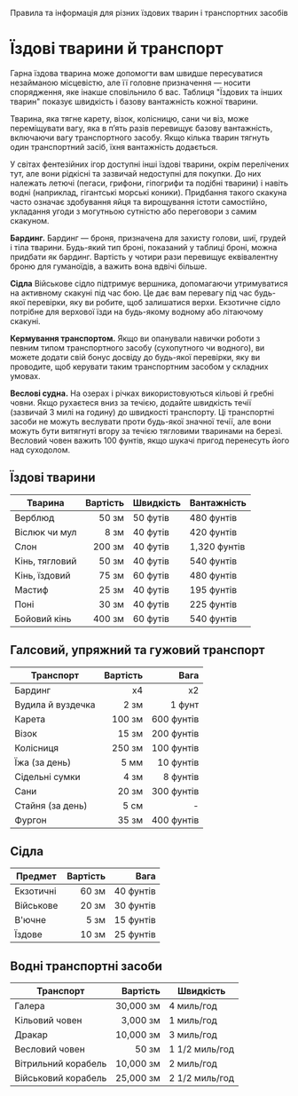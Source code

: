 Правила та інформація для різних їздових тварин і транспортних засобів

# Їздові тварини й транспорт
Гарна їздова тварина може допомогти вам швидше пересуватися незайманою місцевістю, але її головне призначення — носити спорядження, яке інакше сповільнило б вас. Таблиця "Їздових та інших тварин" показує швидкість і базову вантажність кожної тварини.

Тварина, яка тягне карету, візок, колісницю, сани чи віз, може переміщувати вагу, яка в п’ять разів перевищує базову вантажність, включаючи вагу транспортного засобу. Якщо кілька тварин тягнуть один транспортний засіб, їхня вантажність додається.

У світах фентезійних ігор доступні інші їздові тварини, окрім перелічених тут, але вони рідкісні та зазвичай недоступні для покупки. До них належать летючі (пегаси, грифони, гіпогрифи та подібні тварини) і навіть водні (наприклад, гігантські морські коники). Придбання такого скакуна часто означає здобування яйця та вирощування істоти самостійно, укладання угоди з могутньою сутністю або переговори з самим скакуном.

**Бардинг.** Бардинг — броня, призначена для захисту голови, шиї, грудей і тіла тварини. Будь-який тип броні, показаний у таблиці броні, можна придбати як бардинг. Вартість у чотири рази перевищує еквівалентну броню для гуманоїдів, а важить вона вдвічі більше.

**Сідла** Військове сідло підтримує вершника, допомагаючи утримуватися на активному скакуні під час бою. Це дає вам перевагу під час будь-якої перевірки, яку ви робите, щоб залишатися верхи. Екзотичне сідло потрібне для верхової їзди на будь-якому водному або літаючому скакуні.

**Кермування транспортом.** Якщо ви опанували навички роботи з певним типом транспортного засобу (сухопутного чи водного), ви можете додати свій бонус досвіду до будь-якої перевірки, яку ви проводите, щоб керувати таким транспортним засобом у складних умовах.

**Веслові судна.** На озерах і річках використовуються кільові й гребні човни. Якщо рухаєтеся вниз за течією, додайте швидкість течії (зазвичай 3 милі на годину) до швидкості транспорту. Ці транспортні засоби не можуть веслувати проти будь-якої значної течії, але вони можуть бути витягнуті вгору за течією тягловими тваринами на березі. Весловий човен важить 100 фунтів, якщо шукачі пригод перенесуть його над суходолом.

## Їздові тварини
| Тварина        | Вартість | Швидкість | Вантажність  |
| -------------- | --------:| --------- | ------------ |
| Верблюд        |    50 зм | 50 футів  | 480 фунтів   |
| Віслюк чи мул  |     8 зм | 40 футів  | 420 фунтів   |
| Слон           |   200 зм | 40 футів  | 1,320 фунтів |
| Кінь, тягловий |    50 зм | 40 футів  | 540 фунтів   |
| Кінь, їздовий  |    75 зм | 60 футів  | 480 фунтів   |
| Мастиф         |    25 зм | 40 футів  | 195 фунтів   |
| Поні           |    30 зм | 40 футів  | 225 фунтів   |
| Бойовий кінь   |   400 зм | 60 футів  | 540 фунтів   |

## Галсовий, упряжний та гужовий транспорт
| Транспорт         | Вартість |       Вага |
| ----------------- | --------:| ----------:|
| Бардинг           |       х4 |         х2 |
| Вудила й вуздечка |     2 зм |     1 фунт |
| Карета            |   100 зм | 600 фунтів |
| Візок             |    15 зм | 200 фунтів |
| Колісниця         |   250 зм | 100 фунтів |
| Їжа (за день)     |     5 мм |  10 фунтів |
| Сідельні сумки    |     4 зм |   8 фунтів |
| Сани              |    20 зм | 300 фунтів |
| Стайня (за день)  |     5 см |          - |
| Фургон            |    35 зм | 400 фунтів |

## Сідла
| Предмет   | Вартість |      Вага |
| --------- | --------:| ---------:|
| Екзотичні |    60 зм | 40 фунтів |
| Військове |    20 зм | 30 фунтів |
| В'ючне    |     5 зм | 15 фунтів |
| Їздове    |    10 зм | 25 фунтів |

## Водні транспортні засоби
| Транспорт           |  Вартість | Швидкість      |
| ------------------- | ---------:| -------------- |
| Галера              | 30,000 зм | 4 миль/год     |
| Кільовий човен      |  3,000 зм | 1 миль/год     |
| Дракар              | 10,000 зм | 3 миль/год     |
| Весловий човен      |     50 зм | 1 1/2 миль/год |
| Вітрильний корабель | 10,000 зм | 2 миль/год     |
| Військовий корабель | 25,000 зм | 2 1/2 миль/год |
